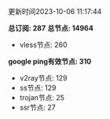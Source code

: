 更新时间2023-10-06 11:17:44

**总订阅: 287**
**总节点: 14964**
- vless节点: 260

**google ping有效节点: 310**
- v2ray节点: 129
- ss节点: 129
- trojan节点: 25
- ssr节点: 27
